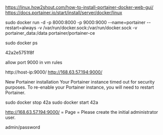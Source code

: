 <https://linux.how2shout.com/how-to-install-portainer-docker-web-gui/>
<https://docs.portainer.io/start/install/server/docker/linux>

sudo docker run -d -p 8000:8000 -p 9000:9000 --name=portainer --restart=always -v /var/run/docker.sock:/var/run/docker.sock -v portainer_data:/data portainer/portainer-ce

sudo docker ps

42a2e5751f8f

allow port 9000 in vm rules

http://host-ip:9000/
http://168.63.57.194:9000/

New Portainer installation
Your Portainer instance timed out for security purposes. To re-enable your Portainer instance, you will need to restart Portainer.

sudo docker stop 42a
sudo docker start 42a

http://168.63.57.194:9000/ = Page = Please create the initial administrator user.

admin/password
